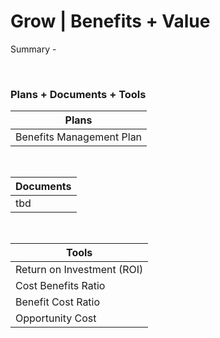 # Grow | Benefits + Value

Summary -

<br/>

### Plans + Documents + Tools

| Plans                    |
| ------------------------ |
| Benefits Management Plan |

<br>

| Documents |
| --------- |
| tbd       |

<br>

| Tools                      |
| -------------------------- |
| Return on Investment (ROI) |
| Cost Benefits Ratio        |
| Benefit Cost Ratio         |
|Opportunity Cost|
